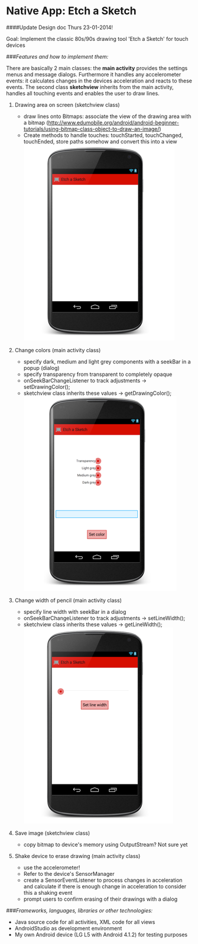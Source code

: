 # Native App: Etch a Sketch

####Update Design doc Thurs 23-01-2014!

Goal: Implement the classic 80s/90s drawing tool 'Etch a Sketch' for touch devices

###*Features and how to implement them:*

There are basically 2 main classes: the <b>main activity</b> provides the settings menus and message dialogs. Furthermore it handles any accelerometer events: it
calculates changes in the devices acceleration and reacts to these events. 
The second class <b>sketchview</b> inherits from the main activity, handles all touching events and enables the user to draw lines.

1. Drawing area on screen (sketchview class)
	* draw lines onto Bitmaps: associate the view of the drawing area with a bitmap
	(http://www.edumobile.org/android/android-beginner-tutorials/using-bitmap-class-object-to-draw-an-image/)
	* Create methods to handle touches: touchStarted, touchChanged, touchEnded, store paths somehow and convert this into a view
![alt text](https://github.com/marissasieuwerts/etch_a_sketch/blob/master/homescreen.png?raw=true "Mockup drawing area, still need to add buttons to bring up menu dialogs")
	

2. Change colors (main activity class)
	* specify dark, medium and light grey components with a seekBar in a popup (dialog)
	* specify transparency from transparent to completely opaque
	* onSeekBarChangeListener to track adjustments -> setDrawingColor();
	* sketchview class inherits these values -> getDrawingColor();
![alt text](https://github.com/marissasieuwerts/etch_a_sketch/blob/master/menu_colors.png?raw=true "Mockup color menu")
	
3.	Change width of pencil (main activity class)
	* specify line width with seekBar in a dialog
	* onSeekBarChangeListener to track adjustments -> setLineWidth();
	* sketchview class inherits these values -> getLineWidth();
![alt text](https://github.com/marissasieuwerts/etch_a_sketch/blob/master/menu_linewidth.png?raw=true "Mockup width menu")
	   
3. Save image (sketchview class)
	* copy bitmap to device's memory using OutputStream? Not sure yet
		
4. Shake device to erase drawing (main activity class)
	* use the accelerometer!
	* Refer to the device's SensorManager
	* create a SensorEventListener to process changes in acceleration and calculate if there is enough change in acceleration to consider this a shaking event
	* prompt users to confirm erasing of their drawings with a dialog
	
###*Frameworks, languages, libraries or other technologies:*
* Java source code for all activities, XML code for all views
* AndroidStudio as development environment
* My own Android device (LG L5 with Android 4.1.2) for testing purposes
